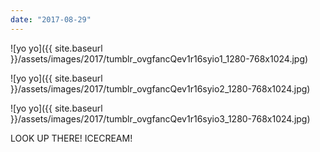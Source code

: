 ```yaml
---
date: "2017-08-29"
---
```


![yo yo]({{ site.baseurl }}/assets/images/2017/tumblr_ovgfancQev1r16syio1_1280-768x1024.jpg)

![yo yo]({{ site.baseurl }}/assets/images/2017/tumblr_ovgfancQev1r16syio2_1280-768x1024.jpg)

![yo yo]({{ site.baseurl }}/assets/images/2017/tumblr_ovgfancQev1r16syio3_1280-768x1024.jpg)

LOOK UP THERE! ICECREAM!
